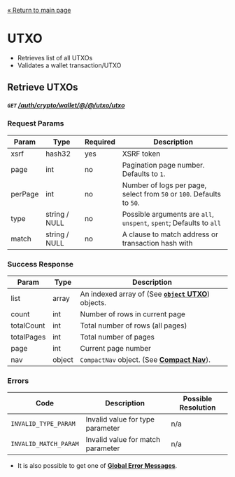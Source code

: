 [&laquo; Return to main page](../../../../../README.md)

# UTXO

* Retrieves list of all UTXOs
* Validates a wallet transaction/UTXO

## Retrieve UTXOs
##### `GET`  [/auth/crypto/wallet/@/@/utxo/utxo]()

### Request Params

Param | Type | Required | Description
--- | --- | --- | ---
xsrf | hash32 | yes | XSRF token
page | int | no | Pagination page number. Defaults to `1`.
perPage | int | no | Number of logs per page, select from `50` or `100`. Defaults to `50`.
type | string / NULL | no | Possible arguments are `all`, `unspent`, `spent`; Defaults to `all`
match | string / NULL | no | A clause to match address or transaction hash with

### Success Response

Param | Type |  Description
--- | --- | --- 
list | array | An indexed array of (See [**`object` UTXO**](../../../../../models/CRYPTO.md#object-utxo)) objects.
count | int | Number of rows in current page
totalCount | int | Total number of rows (all pages)
totalPages | int | Total number of pages
page | int | Current page number
nav | object | `CompactNav` object. (See [**Compact Nav**](../../../../../models/PAGINATION.md#object-compactnav)).

### Errors

Code | Description| Possible Resolution
--- | --- | ---
`INVALID_TYPE_PARAM` | Invalid value for type parameter | n/a
`INVALID_MATCH_PARAM` | Invalid value for match parameter | n/a

* It is also possible to get one of [**Global Error Messages**](../../../../../README.md#global-error-messages).
